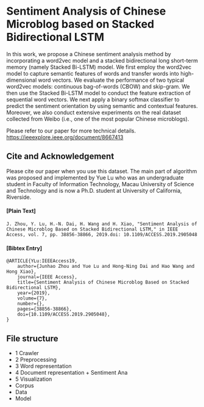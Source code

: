 # Sentiment Analysis of Chinese Microblog based on Stacked Bidirectional LSTM
In this work, we propose a Chinese sentiment analysis method by incorporating a word2vec model and a stacked bidirectional long short-term memory (namely Stacked Bi-LSTM) model. We first employ the word2vec model to capture semantic features of words and transfer words into high-dimensional word vectors. We evaluate the performance of two typical word2vec models: continuous bag-of-words (CBOW) and skip-gram. We then use the Stacked Bi-LSTM model to conduct the feature extraction of sequential word vectors. We next apply a binary softmax classifier to predict the sentiment orientation by using semantic and contextual features. Moreover, we also conduct extensive experiments on the real dataset collected from Weibo (i.e., one of the most popular Chinese microblogs). 

Please refer to our paper for more technical details. https://ieeexplore.ieee.org/document/8667413

## Cite and Acknowledgement
Please cite our paper when you use this dataset. The main part of algorithm was proposed and implemented by Yue Lu who was an undergraduate student in Faculty of Information Technology, Macau University of Science and Technology and is now a Ph.D. student at University of California, Riverside. 

#### [Plain Text]
```
J. Zhou, Y. Lu, H.-N. Dai, H. Wang and H. Xiao, "Sentiment Analysis of Chinese Microblog Based on Stacked Bidirectional LSTM," in IEEE Access, vol. 7, pp. 38856-38866, 2019.doi: 10.1109/ACCESS.2019.2905048
```

#### [Bibtex Entry]
```
@ARTICLE{YLu:IEEEAccess19, 
	author={Junhao Zhou and Yue Lu and Hong-Ning Dai and Hao Wang and Hong Xiao}, 
	journal={IEEE Access}, 
	title={Sentiment Analysis of Chinese Microblog Based on Stacked Bidirectional LSTM}, 
	year={2019}, 
	volume={7}, 
	number={}, 
	pages={38856-38866}, 
	doi={10.1109/ACCESS.2019.2905048}, 
}
```

## File structure 
- 1 Crawler 
- 2 Preprocessing
- 3 Word representation
- 4 Document representation + Sentiment Ana
- 5 Visualization
- Corpus
- Data
- Model
